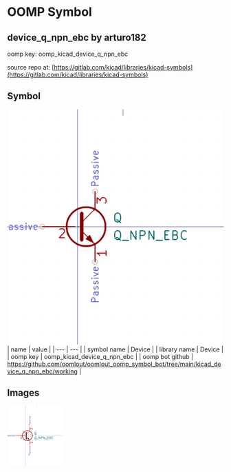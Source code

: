 # OOMP Symbol  
## device_q_npn_ebc  by arturo182  
  
oomp key: oomp_kicad_device_q_npn_ebc  
  
source repo at: [https://gitlab.com/kicad/libraries/kicad-symbols](https://gitlab.com/kicad/libraries/kicad-symbols)  
## Symbol  
  
[![working.png](working_600.png)](working.png)  
| name | value | 
| --- | --- | 
| symbol name | Device | 
| library name | Device | 
| oomp key | oomp_kicad_device_q_npn_ebc | 
| oomp bot github | https://github.com/oomlout/oomlout_oomp_symbol_bot/tree/main/kicad_device_q_npn_ebc/working | 
## Images  
  
[![working.png](working_140.png)](working.png)  
